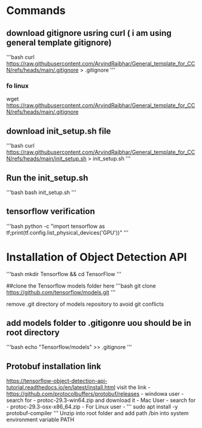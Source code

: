 # Commands

## download gitignore usring curl ( i am using general template gitignore)

'''bash
curl https://raw.githubusercontent.com/ArvindRajbhar/General_template_for_CCN/refs/heads/main/.gitignore > .gitignore
'''

### fo linux
wget https://raw.githubusercontent.com/ArvindRajbhar/General_template_for_CCN/refs/heads/main/.gitignore

## download init_setup.sh file
'''bash
curl https://raw.githubusercontent.com/ArvindRajbhar/General_template_for_CCN/refs/heads/main/init_setup.sh > init_setup.sh
'''

## Run the init_setup.sh
'''bash
bash init_setup.sh
'''

## tensorflow verification 
'''bash
python -c "import tensorflow as tf;print(tf.config.list_physical_devices('GPU'))"
'''
# Installation of Object Detection API
'''bash
mkdir Tensorflow && cd TensorFlow
'''

##clone the Tensorflow models folder here
'''bash
git clone https://github.com/tensorflow/models.git
'''

remove .git directory of models repository to avoid git conflicts

## add models folder to .gitigonre uou should be in root directory
'''bash
echo "Tensorflow/models" >> .gitignore
'''

## Protobuf installation link
https://tensorflow-object-detection-api-tutorial.readthedocs.io/en/latest/install.html
visit the link - https://github.com/protocolbuffers/protobuf/releases
    - windowa user - 
        search for - protoc-29.3-win64.zip and download it
    - Mac User - 
        search for - protoc-29.3-osx-x86_64.zip
    - For Linux user - 
        '''
        sudo apt install -y protobuf-compiler
        '''
Unzip into root folder and add path <Path to Protoc folder>/bin into system environment variable PATH


